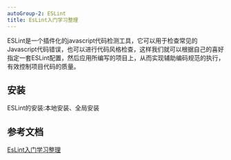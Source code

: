 ```yaml
---
autoGroup-2: ESLint
title: EsLint入门学习整理
---
```

ESLint是一个插件化的javascript代码检测工具，它可以用于检查常见的Javascript代码错误，也可以进行代码风格检查，这样我们就可以根据自己的喜好指定一套ESLint配置，然后应用所编写的项目上，从而实现辅助编码规范的执行，有效控制项目代码的质量。

## 安装
ESLint的安装:本地安装、全局安装

## 参考文档
[EsLint入门学习整理](https://segmentfault.com/a/1190000014992938)